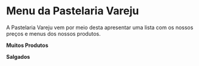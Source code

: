 # Menu da Pastelaria Vareju

A Pastelaria Vareju vem por meio desta apresentar uma lista com os nossos preços e menus dos nossos produtos.

**Muitos Produtos**

**Salgados**
